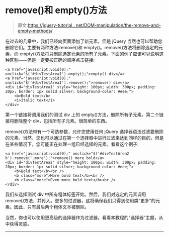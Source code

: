 # remove()和 empty()方法

> 原文:[https://jquery-tutorial . net/DOM-manipulation/the-remove-and-empty-methods/](https://jquery-tutorial.net/dom-manipulation/the-remove-and-empty-methods/)

在过去的几章中，我们已经向页面添加了新元素，但是 jQuery 当然也可以帮助您删除它们。主要有两种方法:remove()和 empty()。remove()方法将删除选定的元素，而 empty()方法将只删除选定元素的所有子元素。下面的例子应该可以说明这种区别——但是一定要按正确的顺序点击链接:

```
<a href="javascript:void(0);" onclick="$('#divTestArea1').empty();">empty() div</a>   
<a href="javascript:void(0);" onclick="$('#divTestArea1').remove();">remove() div</a>
<div id="divTestArea1" style="height: 100px; width: 300px; padding: 20px; border: 1px solid silver; background-color: #eee;">
	<b>Bold text</b>
	<i>Italic text</i>
</div>
```

第一个链接将调用我们的测试 div 上的 empty()方法，删除所有子元素。第二个链接将删除整个 div，包括所有子元素。很简单的东西。

remove()方法带有一个可选参数，允许您使用任何 jQuery 选择器语法过滤要删除的元素。当然，您也可以通过在第一个选择器中进行过滤来达到同样的目的，但是在某些情况下，您可能正在处理一组已经选择的元素。看看这个例子:

```
<a href="javascript:void(0);" onclick="$('#divTestArea2 b').remove('.more');">remove() more bold</a>
<div id="divTestArea2" style="height: 100px; width: 300px; padding: 20px; border: 1px solid silver; background-color: #eee;">
	<b>Bold text</b><br />
	<b class="more">More bold text</b><br />
	<b class="more">Even more bold text</b><br />
</div>
```

我们从选择测试 div 中所有粗体标签开始。然后，我们对选定的元素调用 remove()方法，并传入。更多的过滤器，这将确保我们只得到使用类“更多”的元素。因此，只有最后两个粗体文本被删除。

<input type="hidden" name="IL_IN_ARTICLE">

当然，你也可以使用更高级的选择器作为过滤器。看看本教程的“选择器”主题，从中获得灵感。

* * *
